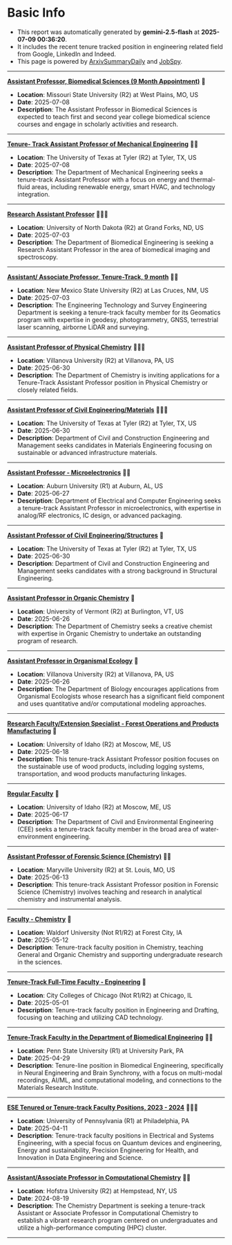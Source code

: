 
# Basic Info
- This report was automatically generated by **gemini-2.5-flash** at **2025-07-09 00:36:20**.  
- It includes the recent tenure tracked position in engineering related field from Google, LinkedIn and Indeed.  
- This page is powered by [ArxivSummaryDaily](https://github.com/dong-zehao/ArxivSummaryDaily) and [JobSpy](https://github.com/speedyapply/JobSpy).
---
**[Assistant Professor, Biomedical Sciences (9 Month Appointment)](https://www.indeed.com/viewjob?jk=621a1e61a724b863)** 🌟
- **Location**: Missouri State University (R2) at West Plains, MO, US
- **Date**: 2025-07-08
- **Description**: The Assistant Professor in Biomedical Sciences is expected to teach first and second year college biomedical science courses and engage in scholarly activities and research.
---
**[Tenure- Track Assistant Professor of Mechanical Engineering](https://www.indeed.com/viewjob?jk=ce570dd30c6aac80)** 🌟🌟
- **Location**: The University of Texas at Tyler (R2) at Tyler, TX, US
- **Date**: 2025-07-08
- **Description**: The Department of Mechanical Engineering seeks a tenure-track Assistant Professor with a focus on energy and thermal-fluid areas, including renewable energy, smart HVAC, and technology integration.
---
**[Research Assistant Professor](https://www.indeed.com/viewjob?jk=99d99fa3fbc60dd4)** 🌟🌟🌟
- **Location**: University of North Dakota (R2) at Grand Forks, ND, US
- **Date**: 2025-07-03
- **Description**: The Department of Biomedical Engineering is seeking a Research Assistant Professor in the area of biomedical imaging and spectroscopy.
---
**[Assistant/ Associate Professor, Tenure-Track, 9 month](https://www.indeed.com/viewjob?jk=1381bf61c9e575cd)** 🌟🌟
- **Location**: New Mexico State University (R2) at Las Cruces, NM, US
- **Date**: 2025-07-03
- **Description**: The Engineering Technology and Survey Engineering Department is seeking a tenure-track faculty member for its Geomatics program with expertise in geodesy, photogrammetry, GNSS, terrestrial laser scanning, airborne LiDAR and surveying.
---
**[Assistant Professor of Physical Chemistry](https://www.indeed.com/viewjob?jk=a019b70ad91bf9a4)** 🌟🌟🌟
- **Location**: Villanova University (R2) at Villanova, PA, US
- **Date**: 2025-06-30
- **Description**: The Department of Chemistry is inviting applications for a Tenure-Track Assistant Professor position in Physical Chemistry or closely related fields.
---
**[Assistant Professor of Civil Engineering/Materials](https://www.indeed.com/viewjob?jk=35ba860afb8585eb)** 🌟🌟🌟
- **Location**: The University of Texas at Tyler (R2) at Tyler, TX, US
- **Date**: 2025-06-30
- **Description**: Department of Civil and Construction Engineering and Management seeks candidates in Materials Engineering focusing on sustainable or advanced infrastructure materials.
---
**[Assistant Professor - Microelectronics](https://www.indeed.com/viewjob?jk=10bc6fa0228a7abc)** 🌟🌟
- **Location**: Auburn University (R1) at Auburn, AL, US
- **Date**: 2025-06-27
- **Description**: Department of Electrical and Computer Engineering seeks a tenure-track Assistant Professor in microelectronics, with expertise in analog/RF electronics, IC design, or advanced packaging.
---
**[Assistant Professor of Civil Engineering/Structures](https://www.indeed.com/viewjob?jk=0e4bd0792ef6bd45)** 🌟
- **Location**: The University of Texas at Tyler (R2) at Tyler, TX, US
- **Date**: 2025-06-30
- **Description**: Department of Civil and Construction Engineering and Management seeks candidates with a strong background in Structural Engineering.
---
**[Assistant Professor in Organic Chemistry](https://www.indeed.com/viewjob?jk=7433bf2980540a8a)** 🌟
- **Location**: University of Vermont (R2) at Burlington, VT, US
- **Date**: 2025-06-26
- **Description**: The Department of Chemistry seeks a creative chemist with expertise in Organic Chemistry to undertake an outstanding program of research.
---
**[Assistant Professor in Organismal Ecology](https://www.indeed.com/viewjob?jk=8d5432255f2feb34)** 🌟
- **Location**: Villanova University (R2) at Villanova, PA, US
- **Date**: 2025-06-26
- **Description**: The Department of Biology encourages applications from Organismal Ecologists whose research has a significant field component and uses quantitative and/or computational modeling approaches.
---
**[Research Faculty/Extension Specialist - Forest Operations and Products Manufacturing](https://www.linkedin.com/jobs/view/4250719274)** 🌟
- **Location**: University of Idaho (R2) at Moscow, ME, US
- **Date**: 2025-06-18
- **Description**: This tenure-track Assistant Professor position focuses on the sustainable use of wood products, including logging systems, transportation, and wood products manufacturing linkages.
---
**[Regular Faculty](https://www.linkedin.com/jobs/view/4252836150)** 🌟
- **Location**: University of Idaho (R2) at Moscow, ME, US
- **Date**: 2025-06-17
- **Description**: The Department of Civil and Environmental Engineering (CEE) seeks a tenure-track faculty member in the broad area of water-environment engineering.
---
**[Assistant Professor of Forensic Science (Chemistry)](https://www.indeed.com/viewjob?jk=544c75558ef6294e)** 🌟🌟
- **Location**: Maryville University (R2) at St. Louis, MO, US
- **Date**: 2025-06-13
- **Description**: This tenure-track Assistant Professor position in Forensic Science (Chemistry) involves teaching and research in analytical chemistry and instrumental analysis.
---
**[Faculty - Chemistry](https://www.linkedin.com/jobs/view/4228577816)** 🌟
- **Location**: Waldorf University (Not R1/R2) at Forest City, IA
- **Date**: 2025-05-12
- **Description**: Tenure-track faculty position in Chemistry, teaching General and Organic Chemistry and supporting undergraduate research in the sciences.
---
**[Tenure-Track Full-Time Faculty - Engineering](https://www.linkedin.com/jobs/view/4219216033)** 🌟
- **Location**: City Colleges of Chicago (Not R1/R2) at Chicago, IL
- **Date**: 2025-05-01
- **Description**: Tenure-track faculty position in Engineering and Drafting, focusing on teaching and utilizing CAD technology.
---
**[Tenure-Track Faculty in the Department of Biomedical Engineering](https://www.linkedin.com/jobs/view/4219143242)** 🌟🌟
- **Location**: Penn State University (R1) at University Park, PA
- **Date**: 2025-04-29
- **Description**: Tenure-line position in Biomedical Engineering, specifically in Neural Engineering and Brain Synchrony, with a focus on multi-modal recordings, AI/ML, and computational modeling, and connections to the Materials Research Institute.
---
**[ESE Tenured or Tenure-track Faculty Positions, 2023 - 2024](https://www.linkedin.com/jobs/view/4224382752)** 🌟🌟🌟
- **Location**: University of Pennsylvania (R1) at Philadelphia, PA
- **Date**: 2025-04-11
- **Description**: Tenure-track faculty positions in Electrical and Systems Engineering, with a special focus on Quantum devices and engineering, Energy and sustainability, Precision Engineering for Health, and Innovation in Data Engineering and Science.
---
**[Assistant/Associate Professor in Computational Chemistry](https://www.indeed.com/viewjob?jk=f716f5111c0f1059)** 🌟🌟
- **Location**: Hofstra University (R2) at Hempstead, NY, US
- **Date**: 2024-08-19
- **Description**: The Chemistry Department is seeking a tenure-track Assistant or Associate Professor in Computational Chemistry to establish a vibrant research program centered on undergraduates and utilize a high-performance computing (HPC) cluster.
---
